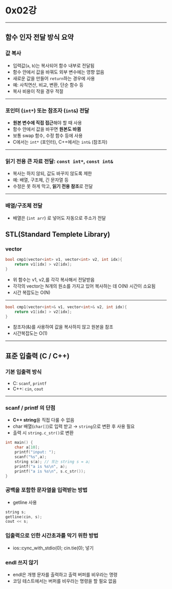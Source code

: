 # 0x02강
-------------

## 함수 인자 전달 방식 요약

### 값 복사

- 입력값(`a`, `b`)는 복사되어 함수 내부로 전달됨  
- 함수 안에서 값을 바꿔도 외부 변수에는 영향 없음  
- 새로운 값을 만들어 `return`하는 경우에 사용  
- 예: 사칙연산, 비교, 변환, 단순 함수 등  
- 복사 비용이 작을 경우 적절

---

### 포인터 (`int*`) 또는 참조자 (`int&`) 전달

- **원본 변수에 직접 접근**해야 할 때 사용  
- 함수 안에서 값을 바꾸면 **원본도 바뀜**  
- 보통 swap 함수, 수정 함수 등에 사용   
- C에서는 `int*` (포인터), C++에서는 `int&` (참조자)

---

### 읽기 전용 큰 자료 전달: `const int*`, `const int&`

- 복사는 하지 않되, 값도 바꾸지 않도록 제한  
- 예: 배열, 구조체, 긴 문자열 등  
- 수정은 못 하게 막고, **읽기 전용 참조**로 전달

---

### 배열/구조체 전달

- 배열은 (`int arr`) 로 넣어도 자동으로 주소가 전달

## STL(Standard Templete Library)

### vector

```cpp
bool cmp1(vector<int> v1, vector<int> v2, int idx){
    return v1[idx] > v2[idx];
}
```
- 위 함수는 v1, v2,를 각각 복사해서 전달받음
- 각각의 vector<int>는 N개의 원소를 가지고 있어 복사하는 데 O(N) 시간이 소요됨 
- 시간 복잡도는 O(N)

---

```cpp
bool cmp1(vector<int>& v1, vector<int>& v2, int idx){
    return v1[idx] > v2[idx];
}
```
- 참조자(&)를 사용하여 값을 복사하지 않고 원본을 참조
- 시간복잡도는 O(1)

---

## 표준 입출력 (C / C++)

### 기본 입출력 방식
- C: `scanf`, `printf`
- C++: `cin`, `cout`  

---

### scanf / printf 의 단점
- **C++ string**을 직접 다룰 수 없음
- char 배열(`char[]`)로 입력 받고 → `string`으로 변환 후 사용 필요
- 출력 시 `string.c_str()`로 변환

```cpp
int main() {
    char a[10];
    printf("input: ");
    scanf("%s",a);
    string s(a); // 또는 string s = a;
    printf("a is %s\n", a);
    printf("a is %s\n", s.c_str());
}
```
### 공백을 포함한 문자열을 입력받는 방법
- getline 사용
```cpp
string s;
getline(cin, s);
cout << s;
```
### 입출력으로 인한 시간초과를 막기 위한 방법
- ios::cync_with_stdio(0); cin.tie(0); 넣기

### endl 쓰지 않기
- endl은 개행 문자를 출력하고 출력 버퍼를 비우라는 명령
- 코딩 테스트에서는 버퍼를 비우라는 명령을 할 필요 없음
 


